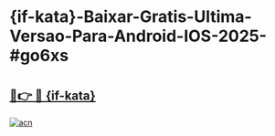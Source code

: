# {if-kata}-Baixar-Gratis-Ultima-Versao-Para-Android-IOS-2025-#go6xs

# <h2><a href="https://ainizakaria.my?title={if-kata}&ref=22M">🔗👉 🔴 {if-kata}</a></h2>

[![acn](https://github.com/user-attachments/assets/0f9c940e-d8b0-45ae-aac7-cd30a18b3e1c)](https://ainizakaria.my?title={if-kata}&ref=22M)

